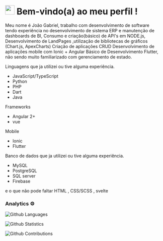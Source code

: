 
<h1><img src="https://emojis.slackmojis.com/emojis/images/1531849430/4246/blob-sunglasses.gif?1531849430" width="30"/> Bem-vindo(a) ao meu perfil  ! </h1>

Meu nome é João Gabriel, trabalho com desenvolvimento de software
tendo experiência no desenvolvimento de sistema ERP e manutenção de dashboards de BI,
Consumo e criação(básico) de API's em NODE.js,
Desenvolvimento de LandPages ,utilização de bibliotecas de gráficos (Chart.js, ApexCharts)
Criação de aplicações CRUD
Desenvolvimento de aplicações mobile com Ionic + Angular
Básico de Desenvolvimento Flutter, não sendo muito familiarizado com gerenciamento de estado.

Linguagens que ja utilizei ou tive alguma experiência.
- JavaScript/TypeScript
- Python
- PHP
- Dart
- Java

Frameworks
- Angular 2+ 
- vue

Mobile
- Ionic
- Flutter

Banco de dados que ja utilizei ou tive alguma experiência.
- MySQL
- PostgreSQL
- SQL server
- Firebase

e o que não pode faltar HTML , CSS/SCSS , svelte

### Analytics ⚙️
![Github Languages](https://github-readme-stats.vercel.app/api/top-langs/?username=JoaoScheleder&layout=compact&count_private=true)

![Github Statistics](https://github-readme-stats.vercel.app/api/?username=JoaoScheleder&count_private=true&show_icons=true)

![Github Contributions](https://github-readme-streak-stats.herokuapp.com/?user=JoaoScheleder&hide_border=true)
